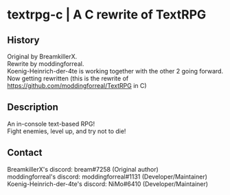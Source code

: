 # textrpg-c | A C rewrite of TextRPG
## History
Original by BreamkillerX.  
Rewrite by moddingforreal.  
Koenig-Heinrich-der-4te is working together with the other 2 going forward.  
Now getting rewritten (this is the rewrite of https://github.com/moddingforreal/TextRPG in C)  

## Description
An in-console text-based RPG!  
Fight enemies, level up, and try not to die!  

## Contact
BreamkillerX's discord: bream#7258 (Original author)  
moddingforreal's discord: moddingforreal#1131 (Developer/Maintainer)  
Koenig-Heinrich-der-4te's discord: NiMo#6410 (Developer/Maintainer)  
